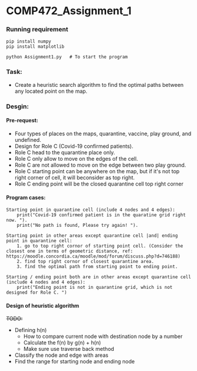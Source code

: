 # COMP472_Assignment_1

### Running requirement 
```
pip install numpy
pip install matplotlib

python Assignment1.py   # To start the program
```

### Task:
- Create a heuristic search algorithm to find the optimal paths between any located point on the map.

### Desgin:
#### Pre-request:
- Four types of places on the maps, quarantine, vaccine, play ground, and undefined.
- Design for Role C (Covid-19 confirmed patients).
- Role C head to the quarantine place only.
- Role C only allow to move on the edges of the cell.
- Role C are not allowed to move on the edge between two play ground.
- Role C starting point can be anywhere on the map, but if it's not top right corner of cell, it will beconsider as top right.
- Role C ending point will be the closed quarantine cell top right corner

#### Program cases:
```
Starting point in quarantine cell (include 4 nodes and 4 edges):
    print("Covid-19 confirmed patient is in the quaratine grid right now. ").
    print("No path is found, Please try again! ").

Starting point in other areas except quarantine cell |and| ending point in quarantine cell:
    1. go to top right cornor of starting point cell. (Consider the closest one in terms of geometric distance, ref: https://moodle.concordia.ca/moodle/mod/forum/discuss.php?d=746188)
    2. find top right cornor of closest quarantine area.
    3. find the optimal path from starting point to ending point.

Starting / ending point both are in other areas except quarantine cell (include 4 nodes and 4 edges):
    print("Ending point is not in quarantine grid, which is not designed for Role C. ")
```

#### Design of heuristic algorithm
~~TODO:~~ 
- Defining h(n)
    - How to compare current node with destination node by a number
    - Calculate the f(n) by g(n) + h(n)
    - Make sure use traverse back method
- Classify the node and edge with areas
- Find the range for starting node and ending node
